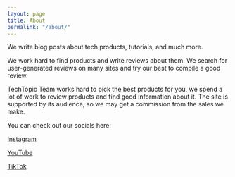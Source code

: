 ```yaml
---
layout: page
title: About
permalink: "/about/"
---
```


We write blog posts about tech products, tutorials, and much more.

We work hard to find products and write reviews about them. We search for user-generated reviews on many sites and try our best to compile a good review.

TechTopic Team works hard to pick the best products for you, we spend a lot of work to review products and find good information about it. The site is supported by its audience, so we may get a commission from the sales we make.

You can check out our socials here:

<a href="https://instagram.com/tech_topic_" id="soc"><i class="fab fa-instagram"></i> Instagram</a>

<a href="https://www.youtube.com/channel/UCPFELz5VkpUfW157Ckp76Ag" id="soc"><i class="fab fa-youtube"></i> YouTube</a>

<a href="https://tiktok.com/@techtopic.org" id="soc"><i class="fab fa-tiktok"></i> TikTok</a>
